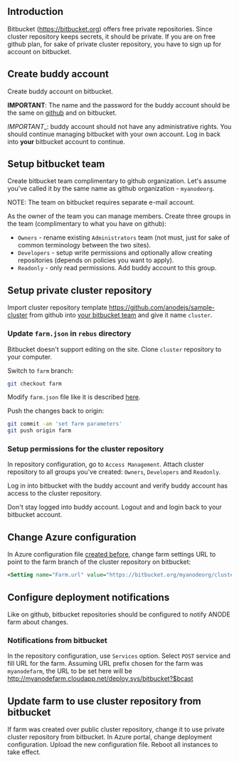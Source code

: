 ## Introduction

Bitbucket (https://bitbucket.org) offers free private repositories. Since cluster repository keeps secrets, it should be private. If you are on free github plan, for sake of private cluster repository, you have to sign up for account on bitbucket.

## Create buddy account

Create buddy account on bitbucket. 

__IMPORTANT__: The name and the password for the buddy account should be the same on [github](https://github.com/anodejs/anodejs/blob/master/docs/SIMPLE_SETUP.md#create-buddy-account) and on bitbucket.

_IMPORTANT__: buddy account should not have any administrative rights. You should continue managing bitbucket with your own account. Log in back into __your__ bitbucket account to continue.

## Setup bitbucket team 

Create bitbucket team complimentary to github organization. Let's assume you've called it by the same name as github organization - ```myanodeorg```.

NOTE: The team on bitbucket requires separate e-mail account.

As the owner of the team you can manage members. Create three groups in the team (complimentary to what you have on github):
* ```Owners``` - rename existing ```Administrators``` team (not must, just for sake of common terminology between the two sites).
* ```Developers``` - setup write permissions and optionally allow creating repositories (depends on policies you want to apply).
* ```Readonly``` - only read permissions. Add buddy account to this group.

## Setup private cluster repository

Import cluster repository template https://github.com/anodejs/sample-cluster from github into [your bitbucket team](https://github.com/anodejs/anodejs/blob/master/docs/BITBUCKET_SETUP.md#setup-bitbucket-team) and give it name ```cluster```.

### Update ```farm.json``` in ```rebus``` directory

Bitbucket doesn't support editing on the site. Clone ```cluster``` repository to your computer.

Switch to ```farm``` branch:

```bash
git checkout farm
```

Modify ```farm.json``` file like it is described [here](https://github.com/anodejs/anodejs/blob/master/docs/SIMPLE_SETUP.md#update-farmjson-in-rebus-directory).

Push the changes back to origin:
```bash
git commit -am 'set farm parameters'
git push origin farm
```

### Setup permissions for the cluster repository

In repository configuration, go to ```Access Management```. Attach cluster repository to all groups you've created: ```Owners```, ```Developers``` and ```Readonly```.

Log in into bitbucket with the buddy account and verify buddy account has access to the cluster repository.

Don't stay logged into buddy account. Logout and and login back to your bitbucket account.

## Change Azure configuration

In Azure configuration file [created before](https://github.com/anodejs/anodejs/blob/master/docs/SIMPLE_SETUP.md#azure-configuration), change farm settings URL to point to the farm branch of the cluster repository on bitbucket:

```xml
<Setting name="Farm.url" value="https://bitbucket.org/myanodeorg/cluster#farm" />
```
## Configure deployment notifications

Like on github, bitbucket repositories should be configured to notify ANODE farm about changes.

### Notifications from bitbucket

In the repository configuration, use ```Services``` option. Select ```POST``` service and fill URL for the farm. Assuming URL prefix chosen for the farm was ```myanodefarm```, the URL to be set here will be http://myanodefarm.cloudapp.net/deploy.sys/bitbucket?$bcast

## Update farm to use cluster repository from bitbucket

If farm was created over public cluster repository, change it to use private cluster repository from bitbucket. In Azure portal, change deployment configuration. Upload the new configuration file. Reboot all instances to take effect.